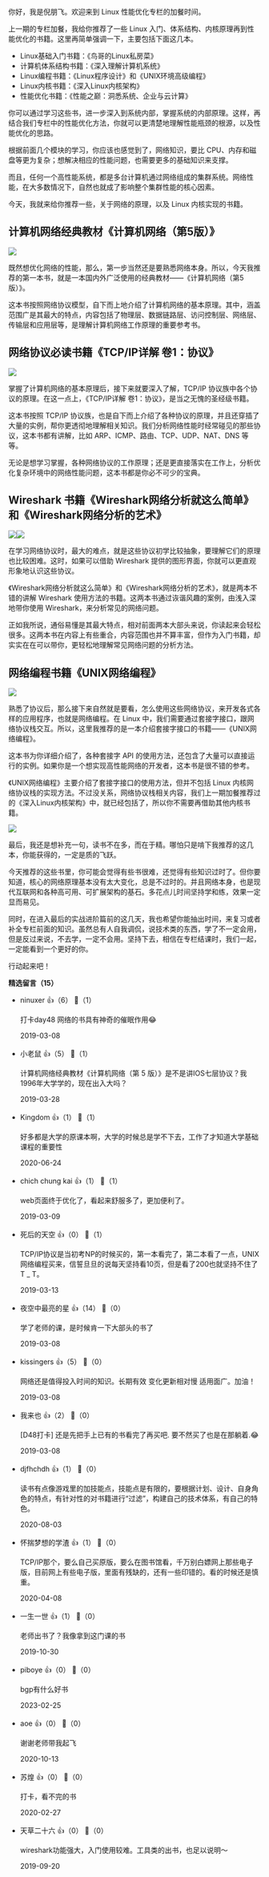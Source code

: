 你好，我是倪朋飞。欢迎来到 Linux 性能优化专栏的加餐时间。

上一期的专栏加餐，我给你推荐了一些 Linux 入门、体系结构、内核原理再到性能优化的书籍。这里再简单强调一下，主要包括下面这几本。

- Linux基础入门书籍：《鸟哥的Linux私房菜》
- 计算机体系结构书籍：《深入理解计算机系统》
- Linux编程书籍：《Linux程序设计》和《UNIX环境高级编程》
- Linux内核书籍：《深入Linux内核架构》
- 性能优化书籍：《性能之巅：洞悉系统、企业与云计算》

你可以通过学习这些书，进一步深入到系统内部，掌握系统的内部原理。这样，再结合我们专栏中的性能优化方法，你就可以更清楚地理解性能瓶颈的根源，以及性能优化的思路。

根据前面几个模块的学习，你应该也感觉到了，网络知识，要比 CPU、内存和磁盘等更为复杂；想解决相应的性能问题，也需要更多的基础知识来支撑。

而且，任何一个高性能系统，都是多台计算机通过网络组成的集群系统。网络性能，在大多数情况下，自然也就成了影响整个集群性能的核心因素。

今天，我就来给你推荐一些，关于网络的原理，以及 Linux 内核实现的书籍。

## 计算机网络经典教材《计算机网络（第5版）》

![](https://static001.geekbang.org/resource/image/ce/36/cef3bf15fa095140d499ba56fe4f2e36.png?wh=586%2A800)

既然想优化网络的性能，那么，第一步当然还是要熟悉网络本身。所以，今天我推荐的第一本书，就是一本国内外广泛使用的经典教材——《计算机网络（第5版）》。

这本书按照网络协议模型，自下而上地介绍了计算机网络的基本原理。其中，涵盖范围广是其最大的特点，内容包括了物理层、数据链路层、访问控制层、网络层、传输层和应用层等，是理解计算机网络工作原理的重要参考书。

## 网络协议必读书籍《TCP/IP详解 卷1：协议》

![](https://static001.geekbang.org/resource/image/07/56/07732b5c083e68874e0796a6ba708f56.png?wh=475%2A676)

掌握了计算机网络的基本原理后，接下来就要深入了解，TCP/IP 协议族中各个协议的原理。在这一点上，《TCP/IP详解 卷1：协议》，是当之无愧的圣经级书籍。

这本书按照 TCP/IP 协议族，也是自下而上介绍了各种协议的原理，并且还穿插了大量的实例，帮你更透彻地理解相关知识。我们分析网络性能时经常碰见的那些协议，这本书都有讲解，比如 ARP、ICMP、路由、TCP、UDP、NAT、DNS 等等。

无论是想学习掌握，各种网络协议的工作原理；还是更直接落实在工作上，分析优化复杂环境中的网络性能问题，这本书都是你必不可少的宝典。

## Wireshark 书籍《Wireshark网络分析就这么简单》和《Wireshark网络分析的艺术》

![](https://static001.geekbang.org/resource/image/fe/79/feaf5c9f1b5dd8c4a1546344c67e3979.png?wh=798%2A1000)![](https://static001.geekbang.org/resource/image/27/f6/278f19c944ae955de49575bca3fde0f6.png?wh=700%2A880)

在学习网络协议时，最大的难点，就是这些协议初学比较抽象，要理解它们的原理也比较困难。这时，如果可以借助 Wireshark 提供的图形界面，你就可以更直观形象地认识这些协议。

《Wireshark网络分析就这么简单》和《Wireshark网络分析的艺术》，就是两本不错的讲解 Wireshark 使用方法的书籍。这两本书通过诙谐风趣的案例，由浅入深地带你使用 Wireshark，来分析常见的网络问题。

正如我所说，通俗易懂是其最大特点，相对前面两本大部头来说，你读起来会轻松很多。这两本书在内容上有些重合，内容范围也并不算丰富，但作为入门书籍，却实实在在可以带你，更轻松地理解常见网络问题的分析方法。

## 网络编程书籍《UNIX网络编程》

![](https://static001.geekbang.org/resource/image/74/7e/74f218f137c7a61d7cb40c117831137e.png?wh=600%2A841)

熟悉了协议后，那么接下来自然就是要看，怎么使用这些网络协议，来开发各式各样的应用程序，也就是网络编程。在 Linux 中，我们需要通过套接字接口，跟网络协议栈交互。所以，这里我推荐的是一本介绍套接字接口的书籍——《UNIX网络编程》。

这本书为你详细介绍了，各种套接字 API 的使用方法，还包含了大量可以直接运行的实例。如果你是一个想实现高性能网络的开发者，这本书是很不错的参考。

《UNIX网络编程》主要介绍了套接字接口的使用方法，但并不包括 Linux 内核网络协议栈的实现方法。不过没关系，网络协议栈相关内容，我们上一期加餐推荐过的《深入Linux内核架构》中，就已经包括了，所以你不需要再借助其他内核书籍。

![](https://static001.geekbang.org/resource/image/e1/5e/e1ed53283b51ed81a96b9c9d2e72d65e.png?wh=398%2A500)

最后，我还是想补充一句，读书不在多，而在于精。哪怕只是啃下我推荐的这几本，你能获得的，一定是质的飞跃。

今天推荐的这些书里，你可能会觉得有些书很难，还觉得有些知识过时了。但你要知道，核心的网络原理基本没有太大变化，总是不过时的。并且网络本身，也是现代互联网和各种高可用、可扩展架构的基石。多花点儿时间坚持学和练，效果一定显而易见。

同时，在进入最后的实战进阶篇前的这几天，我也希望你能抽出时间，来复习或者补全专栏前面的知识。虽然总有人自我调侃，说技术类的东西，学了不一定会用，但是反过来说，不去学，一定不会用。坚持下去，相信在专栏结课时，我们一起，一定能看到一个更好的你。

行动起来吧！
<div><strong>精选留言（15）</strong></div><ul>
<li><span>ninuxer</span> 👍（6） 💬（1）<p>打卡day48
网络的书具有神奇的催眠作用😂</p>2019-03-08</li><br/><li><span>小老鼠</span> 👍（5） 💬（1）<p>计算机网络经典教材《计算机网络（第 5 版）》是不是讲IOS七层协议？我1996年大学学的，现在出入大吗？</p>2019-03-28</li><br/><li><span>Kingdom</span> 👍（1） 💬（1）<p>好多都是大学的原课本啊，大学的时候总是学不下去，工作了才知道大学基础课程的重要性</p>2020-06-24</li><br/><li><span>chich chung kai</span> 👍（1） 💬（1）<p>web页面终于优化了，看起来舒服多了，更加便利了。</p>2019-03-09</li><br/><li><span>死后的天空</span> 👍（0） 💬（1）<p>TCP&#47;IP协议是当初考NP的时候买的，第一本看完了，第二本看了一点，UNIX网络编程买来，信誓旦旦的说每天坚持看10页，但是看了200也就坚持不住了 T _ T。</p>2019-03-13</li><br/><li><span>夜空中最亮的星</span> 👍（14） 💬（0）<p>学了老师的课，是时候肯一下大部头的书了</p>2019-03-08</li><br/><li><span>kissingers</span> 👍（5） 💬（0）<p>网络还是值得投入时间的知识。长期有效 变化更新相对慢 适用面广。加油！</p>2019-03-08</li><br/><li><span>我来也</span> 👍（2） 💬（0）<p>[D48打卡]
还是先把手上已有的书看完了再买吧.
要不然买了也是在那躺着.😂</p>2019-03-08</li><br/><li><span>djfhchdh</span> 👍（1） 💬（0）<p>读书有点像游戏里的加技能点，技能点是有限的，要根据计划、设计、自身角色的特点，有针对性的对书籍进行“过滤”，构建自己的技术体系，有自己的特色。</p>2020-08-03</li><br/><li><span>怀揣梦想的学渣</span> 👍（1） 💬（0）<p>TCP&#47;IP那个，要么自己买原版，要么在图书馆看，千万别白嫖网上那些电子版，目前网上有些电子版，里面有残缺的，还有一些印错的。看的时候还是慎重。</p>2020-04-08</li><br/><li><span>一生一世</span> 👍（1） 💬（0）<p>老师出书了？我像拿到这门课的书</p>2019-10-30</li><br/><li><span>piboye</span> 👍（0） 💬（0）<p>bgp有什么好书</p>2023-02-25</li><br/><li><span>aoe</span> 👍（0） 💬（0）<p>谢谢老师带我起飞</p>2020-10-13</li><br/><li><span>苏煌</span> 👍（0） 💬（0）<p>打卡，看不完的书</p>2020-02-27</li><br/><li><span>天草二十六</span> 👍（0） 💬（0）<p>wireshark功能强大，入门使用较难。工具类的出书，也足以说明～</p>2019-09-20</li><br/>
</ul>